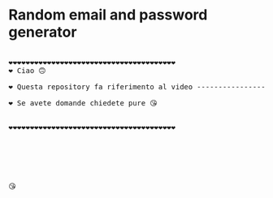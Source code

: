 # Random email and password generator
<pre>

❤❤❤❤❤❤❤❤❤❤❤❤❤❤❤❤❤❤❤❤❤❤❤❤❤❤❤❤❤❤❤❤❤❤❤❤❤❤❤
❤ Ciao 🙃                                                         ❤<br />
❤ Questa repository fa riferimento al video --------------------   ❤ <br />
❤ Se avete domande chiedete pure 😘                               ❤<br /><br />
❤❤❤❤❤❤❤❤❤❤❤❤❤❤❤❤❤❤❤❤❤❤❤❤❤❤❤❤❤❤❤❤❤❤❤❤❤❤❤
</pre>

<br /><br /><br /><br /><br />
😘<br />
